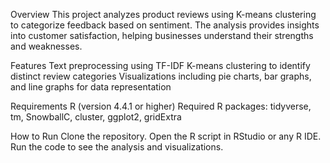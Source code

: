 Overview
This project analyzes product reviews using K-means clustering to categorize feedback based on sentiment. The analysis provides insights into customer satisfaction, helping businesses understand their strengths and weaknesses.

Features
Text preprocessing using TF-IDF
K-means clustering to identify distinct review categories
Visualizations including pie charts, bar graphs, and line graphs for data representation

Requirements
R (version 4.4.1 or higher)
Required R packages: tidyverse, tm, SnowballC, cluster, ggplot2, gridExtra

How to Run
Clone the repository.
Open the R script in RStudio or any R IDE.
Run the code to see the analysis and visualizations.
